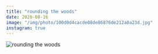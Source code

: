 ```yaml
---
title: "rounding the woods"
date: 2020-08-16
image: "/img/photo/100d0d4cacde08de86876de212a0a23d.jpg"
instagram: true
---
```


![rounding the woods](/img/photo/100d0d4cacde08de86876de212a0a23d.jpg)
